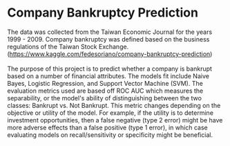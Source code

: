 # Company Bankruptcy Prediction
The data was collected from the Taiwan Economic Journal for the years 1999 - 2009. Company bankruptcy was defined based on the business regulations of the Taiwan Stock Exchange. (https://www.kaggle.com/fedesoriano/company-bankruptcy-prediction)
<br>
<br>
The purpose of this project is to predict whether a company is bankrupt based on a number of financial attributes. The models fit include Naive Bayes, Logistic Regression, and Support Vector Machine (SVM). The evaluation metrics used are based off ROC AUC which measures the separability, or the model's ability of distinguishing between the two classes: Bankrupt vs. Not Bankrupt. This metric changes depending on the objective or utility of the model. For example, if the utility is to determine investment opportunities, then a false negative (type 2 error) might be have more adverse effects than a false positive (type 1 error), in which case evaluating models on recall/sensitivity or specificity might be beneficial.
